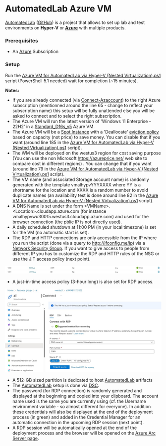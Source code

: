 # AutomatedLab Azure VM

[AutomatedLab](https://automatedlab.org) ([GitHub](https://github.com/AutomatedLab/AutomatedLab)) is a project that allows to set up lab and test environments on **Hyper-V** or **[Azure](https://portal.azure.com/)** with multiple products.

### Prerequisites 

  * An [Azure](https://portal.azure.com) Subscription

### Setup

Run the [Azure VM for AutomatedLab via Hyper-V (Nested Virtualization).ps1](Azure%20VM%20for%20AutomatedLab%20via%20Hyper-V%20(Nested%20Virtualization).ps1) script (PowerShell 5.1 needed) wait for completion (~15 minutes).

**Notes:**
* If you are already connected (via [Connect-Azaccount](https://learn.microsoft.com/en-us/powershell/module/az.accounts/connect-azaccount)) to the right Azure subscription (mentionned around the line 65 - change to reflect your subscription name) this setup will be fully unattended else you will be asked to connect and to select the right subscription. 
* The Azure VM will run the latest version of 'Windows 11 Enterprise - 22H2' in a [Standard_D16s_v5](https://learn.microsoft.com/en-us/azure/virtual-machines/dv5-dsv5-series) Azure VM.
* The Azure VM will be a [Spot Instance](https://learn.microsoft.com/en-us/azure/virtual-machines/spot-vms) with a 'Deallocate' [eviction policy](https://learn.microsoft.com/en-us/azure/architecture/guide/spot/spot-eviction#eviction-policy) based on capacity (not price) to save money. You can disable that if you want (around line 185 in the [Azure VM for AutomatedLab via Hyper-V (Nested Virtualization).ps1](Azure%20VM%20for%20AutomatedLab%20via%20Hyper-V%20(Nested%20Virtualization).ps1) script).
* The WM will be deployed on the westus3 region for cost saving purpose (You can use the non Microsoft https://azureprice.net/ web site to compare cost in different regions) . You can change  that if you want (around line 79 in the [Azure VM for AutomatedLab via Hyper-V (Nested Virtualization).ps1](Azure%20VM%20for%20AutomatedLab%20via%20Hyper-V%20(Nested%20Virtualization).ps1) script).
* The VM name (and associated Storage account name) is randomly generated with the template vmalhypvYYYXXXX where YY is a shortname for the location and XXXX is a random number to avoid duplicate names (an availability test is done around line 82 in the [Azure VM for AutomatedLab via Hyper-V (Nested Virtualization).ps1](Azure%20VM%20for%20AutomatedLab%20via%20Hyper-V%20(Nested%20Virtualization).ps1) script).
* A DNS Name is set under the form \<VMName\>.\<Location\>.cloudapp.azure.com (for instance vmalhypvwu30015.westus3.cloudapp.azure.com) and used for the browser connection (the pblic IP is not directly used).
* A daily scheduled shutdown at 11:00 PM (in your local timezone) is set for the VM (no automatic start is set).
* The RDP and HTTP connections are only accessible from the IP where you run the script (done via a query to http://ifconfig.me/ip) via a [Network Security Group](https://learn.microsoft.com/en-us/azure/virtual-network/network-security-group-how-it-works). If you want to give access to people from different IP you has to customize the RDP and HTTP rules of the NSG or use the JIT access policy (next point).

![](docs/nsg.jpg)
* A just-in-time access policy (3-hour long) is also set for RDP access.

![](docs/jit.jpg)

* A 512-GB sized partition is dedicated to host [AutomatedLab](https://automatedlab.org) artifacts
* The [AutomatedLab](https://automatedlab.org) setup is done via [DSC](https://learn.microsoft.com/en-us/powershell/dsc/getting-started/wingettingstarted). 
* The password (for RDP connection) is randomly generated and displayed at the beginning and copied into your clipboard. The account name used is the same you are currently using (cf. the Username environment variable - so almost different for everyone). In addition these credentials will also be displayed at the end of the deployment process (in green) and added in the Credential Manager for an automatic connection in the upcoming RDP session (next point).
* A RDP session will be automatically opened at the end of the deployment process and the browser will be opened on the [Azure Arc Server page](https://portal.azure.com/#blade/HubsExtension/BrowseResource/resourceType/Microsoft.HybridCompute%2Fmachines). 
